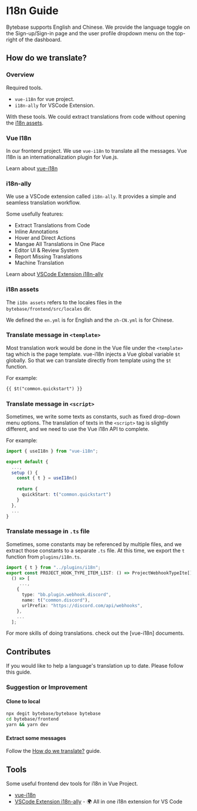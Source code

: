 # I18n Guide

Bytebase supports English and Chinese. We provide the language toggle on the Sign-up/Sign-in page and the user profile dropdown menu on the top-right of the dashboard.

## How do we translate?

### Overview

Required tools.

* `vue-i18n` for vue project.
* `i18n-ally` for VSCode Extension.

With these tools. We could extract translations from code without opening the [i18n assets](#i18n-assets).

### Vue I18n

In our frontend project. We use `vue-i18n` to translate all the messages. Vue I18n is an internationalization plugin for Vue.js.

Learn about [vue-i18n](https://vue-i18n.intlify.dev/)

### i18n-ally

We use a VSCode extension called `i18n-ally`. It provides a simple and seamless translation workflow.

Some usefully features:

* Extract Translations from Code
* Inline Annotations
* Hover and Direct Actions
* Mangae All Translations in One Place
* Editor UI & Review System
* Report Missing Translations
* Machine Translation

Learn about [VSCode Extension i18n-ally](https://marketplace.visualstudio.com/items?itemName=lokalise.i18n-ally)

### i18n assets

The `i18n assets` refers to the locales files in the `bytebase/frontend/src/locales` dir.

We defined the `en.yml` is for English and the `zh-CN.yml` is for Chinese.

### Translate message in `<template>`

Most translation work would be done in the Vue file under the `<template>` tag which is the page template. vue-i18n injects a Vue global variable `$t` globally. So that we can translate directly from template using the `$t` function.

For example:

```html
{{ $t("common.quickstart") }}
```

### Translate message in `<script>`

Sometimes, we write some texts as constants, such as fixed drop-down menu options. The translation of texts in the `<script>` tag is slightly different, and we need to use the Vue i18n API to complete.

For example:

```ts
import { useI18n } from "vue-i18n";

export default {
  ...,
  setup () {
    const { t } = useI18n()
    
    return {
      quickStart: t("common.quickstart")
    }
  },
  ...
}
```

### Translate message in `.ts` file

Sometimes, some constants may be referenced by multiple files, and we extract those constants to a separate `.ts` file. At this time, we export the `t` function from `plugins/i18n.ts`.

```ts
import { t } from "../plugins/i18n";
export const PROJECT_HOOK_TYPE_ITEM_LIST: () => ProjectWebhookTypeIte[] =
  () => [
     ...,
    {
      type: "bb.plugin.webhook.discord",
      name: t("common.discord"),
      urlPrefix: "https://discord.com/api/webhooks",
    },
    ...
  ];
```

For more skills of doing translations. check out the [vue-i18n] documents.

## Contributes

If you would like to help a language's translation up to date. Please follow this guide.

### Suggestion or Improvement

#### Clone to local

```bash
npx degit bytebase/bytebase bytebase
cd bytebase/frontend
yarn && yarn dev
```

#### Extract some messages

Follow the [How do we translate?](#how-do-we-translate) guide.

## Tools

Some useful frontend dev tools for i18n in Vue Project.

* [vue-i18n](https://vue-i18n.intlify.dev/)
* [VSCode Extension i18n-ally](https://marketplace.visualstudio.com/items?itemName=lokalise.i18n-ally) - 🌍 All in one i18n extension for VS Code
